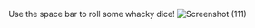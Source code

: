 Use the space bar to roll some whacky dice!
![Screenshot (111)](https://github.com/user-attachments/assets/20c00e53-533f-42eb-ae12-d0f80dbc6fbb)

